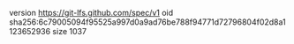 version https://git-lfs.github.com/spec/v1
oid sha256:6c79005094f95525a997d0a9ad76be788f94771d72796804f02d8a1123652936
size 1037
